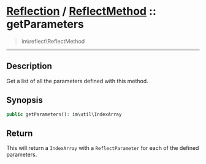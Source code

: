 # [Reflection](reflect.md) / [ReflectMethod](reflect-ReflectMethod.md) :: getParameters
 > im\reflect\ReflectMethod
____

## Description
Get a list of all the parameters defined with this method.

## Synopsis
```php
public getParameters(): im\util\IndexArray
```

## Return
This will return a `IndexArray` with a `ReflectParameter`
for each of the defined parameters.
